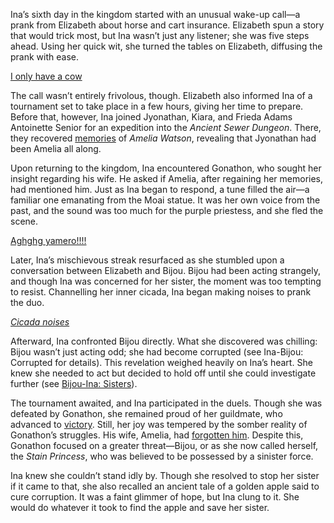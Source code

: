 Ina’s sixth day in the kingdom started with an unusual wake-up call—a prank from Elizabeth about horse and cart insurance. Elizabeth spun a story that would trick most, but Ina wasn’t just any listener; she was five steps ahead. Using her quick wit, she turned the tables on Elizabeth, diffusing the prank with ease.

[I only have a cow](#embed:https://www.youtube.com/embed/3zaM1QIff9U?si=mDaHxM6TNe3rkMgo\&start=677)

The call wasn’t entirely frivolous, though. Elizabeth also informed Ina of a tournament set to take place in a few hours, giving her time to prepare. Before that, however, Ina joined Jyonathan, Kiara, and Frieda Adams Antoinette Senior for an expedition into the *Ancient Sewer Dungeon*. There, they recovered [memories](https://www.youtube.com/live/3zaM1QIff9U?feature=shared\&t=3719) of *Amelia Watson*, revealing that Jyonathan had been Amelia all along.

Upon returning to the kingdom, Ina encountered Gonathon, who sought her insight regarding his wife. He asked if Amelia, after regaining her memories, had mentioned him. Just as Ina began to respond, a tune filled the air—a familiar one emanating from the Moai statue. It was her own voice from the past, and the sound was too much for the purple priestess, and she fled the scene.

[Aghghg yamero!!!!](#embed:https://www.youtube.com/live/3zaM1QIff9U?feature=shared\&t=4244)

Later, Ina’s mischievous streak resurfaced as she stumbled upon a conversation between Elizabeth and Bijou. Bijou had been acting strangely, and though Ina was concerned for her sister, the moment was too tempting to resist. Channelling her inner cicada, Ina began making noises to prank the duo.

[*Cicada noises*](#embed:https://www.youtube.com/embed/3zaM1QIff9U?si=MTxcQMh-nLtocBcE\&start=4520)

Afterward, Ina confronted Bijou directly. What she discovered was chilling: Bijou wasn’t just acting odd; she had become corrupted (see Ina-Bijou: Corrupted for details). This revelation weighed heavily on Ina’s heart. She knew she needed to act but decided to hold off until she could investigate further (see [Bijou-Ina: Sisters](#edge:bijou-ina)).

The tournament awaited, and Ina participated in the duels. Though she was defeated by Gonathon, she remained proud of her guildmate, who advanced to [victory](https://www.youtube.com/live/3zaM1QIff9U?feature=shared\&t=7150). Still, her joy was tempered by the somber reality of Gonathon’s struggles. His wife, Amelia, had [forgotten him](https://www.youtube.com/live/3zaM1QIff9U?feature=shared\&t=7730). Despite this, Gonathon focused on a greater threat—Bijou, or as she now called herself, the *Stain Princess*, who was believed to be possessed by a sinister force.

Ina knew she couldn’t stand idly by. Though she resolved to stop her sister if it came to that, she also recalled an ancient tale of a golden apple said to cure corruption. It was a faint glimmer of hope, but Ina clung to it. She would do whatever it took to find the apple and save her sister.
